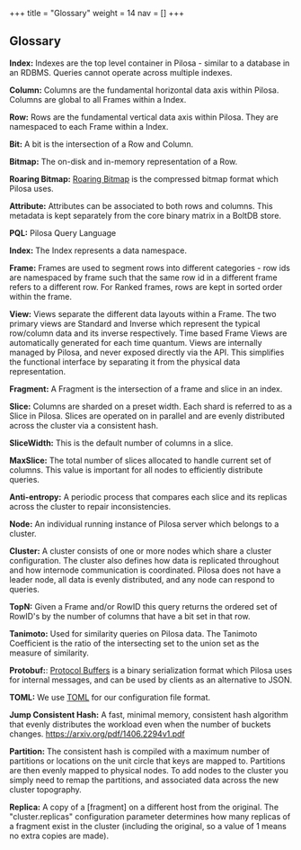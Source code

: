 +++
title = "Glossary"
weight = 14
nav = []
+++

## Glossary

<strong id="index">Index:</strong> Indexes are the top level container in Pilosa - similar to a database in an RDBMS. Queries cannot operate across multiple indexes.

<strong id="column">Column:</strong> Columns are the fundamental horizontal data axis within Pilosa.  Columns are global to all Frames within a Index.

<strong id="row">Row:</strong> Rows are the fundamental vertical data axis within Pilosa.  They are namespaced to each Frame within a Index.

<strong id="bit">Bit:</strong> A bit is the intersection of a Row and Column.

<strong id="bitmap">Bitmap:</strong> The on-disk and in-memory representation of a Row.

<strong id="roaring-bitmap">Roaring Bitmap:</strong> [Roaring Bitmap](http://roaringbitmap.org) is the compressed bitmap format which Pilosa uses.

<strong id="attribute">Attribute:</strong> Attributes can be associated to both rows and columns.  This metadata is kept separately from the core binary matrix in a BoltDB store.

<strong id="pql">PQL:</strong> Pilosa Query Language

<strong id="index">Index:</strong> The Index represents a data namespace.

<strong id="frame">Frame:</strong> Frames are used to segment rows into different categories - row ids are namespaced by frame such that the same row id in a different frame refers to a different row. For Ranked frames, rows are kept in sorted order within the frame. 

<strong id="view">View:</strong> Views separate the different data layouts within a Frame. The two primary views are Standard and Inverse which represent the typical row/column data and its inverse respectively. Time based Frame Views are automatically generated for each time quantum. Views are internally managed by Pilosa, and never exposed directly via the API. This simplifies the functional interface by separating it from the physical data representation.

<strong id="fragment">Fragment:</strong> A Fragment is the intersection of a frame and slice in an index.

<strong id="slice">Slice:</strong> Columns are sharded on a preset width. Each shard is referred to as a Slice in Pilosa. Slices are operated on in parallel and are evenly distributed across the cluster via a consistent hash.

<strong id="slicewidth">SliceWidth:</strong> This is the default number of columns in a slice.

<strong id="maxslice">MaxSlice:</strong> The total number of slices allocated to handle current set of columns.  This value is important for all nodes to efficiently distribute queries.

<strong id="anti-entropy">Anti-entropy:</strong> A periodic process that compares each slice and its replicas across the cluster to repair inconsistencies.

<strong id="node">Node:</strong> An individual running instance of Pilosa server which belongs to a cluster.  

<strong id="cluster">Cluster:</strong> A cluster consists of one or more nodes which share a cluster configuration. The cluster also defines how data is replicated throughout and how internode communication is coordinated. Pilosa does not have a leader node, all data is evenly distributed, and any node can respond to queries.

<strong id="topn">TopN:</strong> Given a Frame and/or RowID this query returns the ordered set of RowID's by the number of columns that have a bit set in that row.

<strong id="tanimoto">Tanimoto:</strong> Used for similarity queries on Pilosa data. The Tanimoto Coefficient is the ratio of the intersecting set to the union set as the measure of similarity. 

<strong id="protobuf">Protobuf:</strong>: [Protocol Buffers](https://developers.google.com/protocol-buffers/) is a binary serialization format which Pilosa uses for internal messages, and can be used by clients as an alternative to JSON.

<strong id="toml">TOML:</strong> We use [TOML](https://github.com/toml-lang/toml) for our configuration file format.

<strong id="jump-consistent-hash">Jump Consistent Hash:</strong> A fast, minimal memory, consistent hash algorithm that evenly distributes the workload even when the number of buckets changes.
https://arxiv.org/pdf/1406.2294v1.pdf

<strong id="partition">Partition:</strong> The consistent hash is compiled with a maximum number of partitions or locations on the unit circle that keys are mapped to. Partitions are then evenly mapped to physical nodes. To add nodes to the cluster you simply need to remap the partitions, and associated data across the new cluster topography.

<strong id="replica">Replica:</strong> A copy of a [fragment] on a different host from the original. The "cluster.replicas" configuration parameter determines how many replicas of a fragment exist in the cluster (including the original, so a value of 1 means no extra copies are made).
